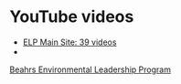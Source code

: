 
# YouTube videos

- [ELP Main Site: 39 videos](https://www.youtube.com/@BeahrsELP)
- 



[Beahrs Environmental Leadership Program](https://beahrselp.berkeley.edu/)

